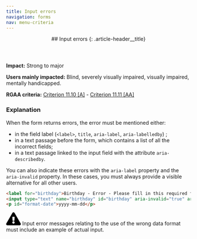 ```yaml
---
title: Input errors
navigation: forms
nav: menu-criteria
---
```


<header>
## Input errors
{: .article-header__title}
</header>

**Impact:** Strong to major

**Users mainly impacted:** Blind, severely visually impaired, visually impaired, mentally handicapped.

**RGAA criteria:** [Criterion 11.10 [A]](http://disic.github.io/rgaa_referentiel_en/criteria.html#crit-11-10) - [Criterion 11.11 [AA]](http://disic.github.io/rgaa_referentiel_en/criteria.html#crit-11-11)

### Explanation

When the form returns errors, the error must be mentioned either:

* in the field label (`<label>`, `title`, `aria-label`, `aria-labelledby`) ;
* in a text passage before the form, which contains a list of all the incorrect fields;
* in a text passage linked to the input field with the attribute `aria-describedby`.

You can also indicate these errors with the `aria-label` property and the `aria-invalid` property. In these cases, you must always provide a visible alternative for all other users.

```html
<label for="birthday">Birthday - Error - Please fill in this required field</label>
<input type="text" name="birthday" id="birthday" aria-invalid="true" aria-describedby="format-date" required>
<p id="format-date">yyyy-mm-dd</p>
```

<div class="important">
<svg role="img" aria-label="Important" xmlns="http://www.w3.org/2000/svg" viewBox="0 0 576 512" width="40" height="36"><title>Important</title><path d="M569.517 440.013C587.975 472.007 564.806 512 527.94 512H48.054c-36.937 0-59.999-40.055-41.577-71.987L246.423 23.985c18.467-32.009 64.72-31.951 83.154 0l239.94 416.028zM288 354c-25.405 0-46 20.595-46 46s20.595 46 46 46 46-20.595 46-46-20.595-46-46-46zm-43.673-165.346l7.418 136c.347 6.364 5.609 11.346 11.982 11.346h48.546c6.373 0 11.635-4.982 11.982-11.346l7.418-136c.375-6.874-5.098-12.654-11.982-12.654h-63.383c-6.884 0-12.356 5.78-11.981 12.654z"/></svg>
Input error messages relating to the use of the wrong data format must include an example of actual input.
</div>
